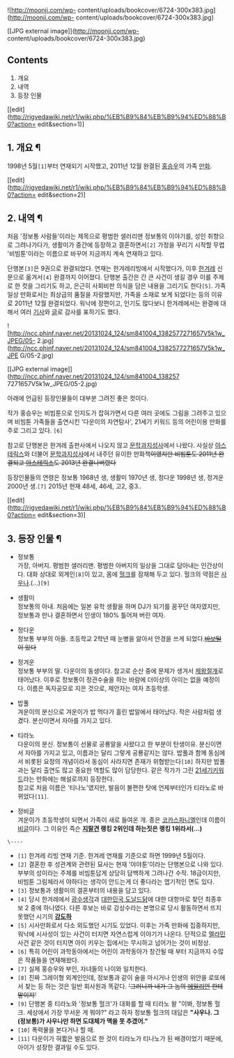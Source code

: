 ![http://moonji.com/wp-
content/uploads/bookcover/6724-300x383.jpg](http://moonji.com/wp-
content/uploads/bookcover/6724-300x383.jpg)

[[JPG external image]](http://moonji.com/wp-
content/uploads/bookcover/6724-300x383.jpg)

## Contents

    

1. 개요 
2. 내역 
3. 등장 인물 

[[edit](http://rigvedawiki.net/r1/wiki.php/%EB%B9%84%EB%B9%94%ED%88%B0?action=
edit&section=1)]

## 1. 개요 ¶

1998년 5월`[1]`부터 연재되기 시작했고, 2011년 12월 완결된
[홍승우](%ED%99%8D%EC%8A%B9%EC%9A%B0.md)의 가족 [만화](%EB%A7%8C%ED%99%94.md).

  

[[edit](http://rigvedawiki.net/r1/wiki.php/%EB%B9%84%EB%B9%94%ED%88%B0?action=
edit&section=2)]

## 2. 내역 ¶

처음 '정보통 사람들'이라는 제목으로 평범한 샐러리맨 정보통의 이야기를, 성인 취향으로 그려나가다가, 생활미가 중간에 등장하고
결혼하면서`[2]` 가정을 꾸리기 시작할 무렵 '비빔툰'이라는 이름으로 바꾸어 지금까지 계속 연재하고 있다.

  

단행본`[3]`은 9권으로 완결되었다. 연재는 한겨레리빙에서 시작했다가, 이후
[한겨레](%ED%95%9C%EA%B2%A8%EB%A0%88.md) 신문으로 옮겨서`[4]` 완결까지 이어졌다. 단행본 출간은 간 큰
사건이 생길 경우 이를 주제로 한 컷을 그리기도 하고, 은근히 사회비판 의식을 담은 내용을 그리기도 한다`[5]`. 가족 일상 만화로서는
최상급의 품질을 자랑했지만, 가족을 소재로 보게 되었다는 등의 이유로 2011년 12월 완결되었다. 워낙에 장편이고, 인기도 많다보니
한겨레에서는 완결에 대해서 여러 [기사](http://www.hani.co.kr/arti/culture/movie/512127.html/)와
[글](http://blog.hani.co.kr/bonbon/37771/)로 감사를 표하기도 했다.

  

![http://ncc.phinf.naver.net/20131024_124/sm841004_1382577271657V5k1w_JPEG/05-
2.jpg](http://ncc.phinf.naver.net/20131024_124/sm841004_1382577271657V5k1w_JPE
G/05-2.jpg)

[[JPG external image]](http://ncc.phinf.naver.net/20131024_124/sm841004_138257
7271657V5k1w_JPEG/05-2.jpg)

  
아래에 언급된 등장인물들이 대부분 그려진 좋은 컷이다.

  

작가 홍승우는 비빔툰으로 인지도가 잡혀가면서 다른 여러 곳에도 그림을 그려주고 있으며 비빔툰 가족들을 출연시킨 '다운이의 자연탐사',
21세기 키워드 등의 어린이용 만화를 주로 그리고 있다. `[6]`

  

참고로 단행본은 한겨레 출판사에서 나오지 않고
[문학과지성사](%EB%AC%B8%ED%95%99%EA%B3%BC%EC%A7%80%EC%84%B1%EC%82%AC.md)에서 나왔다.
사실상 [아스테릭스](%EC%95%84%EC%8A%A4%ED%85%8C%EB%A6%AD%EC%8A%A4.md)와 더불어
[문학과지성사](%EB%AC%B8%ED%95%99%EA%B3%BC%EC%A7%80%EC%84%B1%EC%82%AC.md)에서 내주던
유이한 만화책<del>이였지만 비빔툰도 2011년 완결되고
[아스테릭스](%EC%95%84%EC%8A%A4%ED%85%8C%EB%A6%AD%EC%8A%A4.md)도 2013년
완결나버렸다</del>

  

등장인물들의 연령은 정보통 1968년 생, 생활미 1970년 생, 정다운 1998년 생, 정겨운 2000년 생.`[7]` 2015년 현재
48세, 46세, 고2, 중3..

[[edit](http://rigvedawiki.net/r1/wiki.php/%EB%B9%84%EB%B9%94%ED%88%B0?action=
edit&section=3)]

## 3. 등장 인물 ¶

  * 정보통  
가장, 아버지. 평범한 샐러리맨. 평범한 아버지의 일상을 그대로 담아내는 인간상이다. 대화 상대로 외계인`[8]`이 있고, 몸에
[헐크](%ED%97%90%ED%81%AC.md)를 잠재해 두고 있다. 헐크의 약점은
[사우나](%EC%82%AC%EC%9A%B0%EB%82%98.md).(…)`[9]`

  * 생활미  
정보통의 아내. 처음에는 일본 유학 생활을 하며 DJ가 되기를 꿈꾸던 여자였지만, 정보통과 만나 결혼하면서 인생이 180% 틀어져 버린
여자.

  * 정다운  
정보통 부부의 아들. 초등학교 2학년 때 눈병을 앓아서 안경을 쓰게
되었다.<del>[바보털](%EB%B0%94%EB%B3%B4%ED%84%B8.md)이 있다</del>

  * 정겨운  
정보통 부부의 딸. 다운이의 동생이다. 참고로 순산 중에 문제가 생겨서
[제왕절개](%EC%A0%9C%EC%99%95%EC%A0%88%EA%B0%9C.md)로 태어났다. 이후로 정보통이 정관수술을 하는
바람에 더이상의 아이는 없을 예정이다. 이름은 독자공모로 지은 것으로, 제안자는 여자 초등학생.

  * 밥풀  
겨운이의 분신으로 겨운이가 밥 먹다가 흘린 밥알에서 태어났다. 작은 사람처럼 생겼다. 분신이면서 자아를 가지고 있다.

  * 티라노  
다운이의 분신. 정보통이 선물로 공룡알을 사왔다고 한 부분이 탄생이유. 분신이면서 자아를 가지고 있고, 이름과는 달리 그렇게 공룡같지는
않다. 밥풀과 함께 동심에서 비롯된 요정의 개념이라서 동심이 사라지면 존재가 위협받는다`[10]` 하지만 밥풀과는 달리 출연도 많고 중요한
역할도 많이 담당한다. 같은 작가가 그린 [21세기키워드](21%EC%84%B8%EA%B8%B0%20%ED%82%A4%EC%9B%8C%EB%93%9C.md)라는 만화에는 해설로까지
등장한다.  
참고로 처음 이름은 '티나노'였지만, 발음이 불편한 탓에 언제부터인가 티라노로 바뀌었다`[11]`.

  * 정비글  
겨운이가 초등학생이 되면서 가족이 새로 들여온 개. 종은 [코카스파니엘](%EC%BD%94%EC%B9%B4%20%EC%8A%A4%ED%8C%8C%EB%8B%88%EC%97%98.md)인데 이름이
[비글](%EB%B9%84%EA%B8%80.md)이다. 그 이유인 즉슨
**[지랄견](%EC%A7%80%EB%9E%84%EA%B2%AC.md) 랭킹 2위인데 하는짓은 랭킹 1위라서(...)**  

`\----`

  * `[1]` 한겨레 리빙 연재 기준. 한겨레 연재를 기준으로 하면 1999년 5월이다.
  * `[2]` 결혼한 후 성관계와 관련된 묘사는 현재 '야야툰'이라는 단행본으로 나와 있다. 부부의 성이라는 주제를 비빔툰답게 상당히 담백하게 그려나간 수작. 18금이지만, 비빔툰 그림체라서 야하다는 생각이 안드는게 더 좋다라는 엽기적인 면도 있다.
  * `[3]` 정보통과 생활미의 결혼부터의 내용을 담고 있다.
  * `[4]` 당시 한겨레에서 [광수생각](%EA%B4%91%EC%88%98%EC%83%9D%EA%B0%81.md)과 [대한민국 도날드닭](%EB%8C%80%ED%95%9C%EB%AF%BC%EA%B5%AD%20%EB%8F%84%EB%82%A0%EB%93%9C%EB%8B%AD.md)에 대한 대항마로 찾던 최종후보 2 중에 하나였다. 다른 후보는 바로 강상수라는 본명으로 당시 활동하면서 뜨지 못했던 시기의 **[강도하](%EA%B0%95%EB%8F%84%ED%95%98.md)**
  * `[5]` 시사만화로서 다소 외도했던 시기도 있었다. 이후는 가족 만화에 집중하지만, 워낙에 시사성이 있는 사건이 터지면 자연스럽게 이야기가 나온다. 단적으로 [멜라민](%EB%A9%9C%EB%9D%BC%EB%AF%BC.md) 사건 같은 것이 터지면 아이 키우는 집에서는 무시하고 넘어가는 것이 비정상.
  * `[6]` 특히 어린이 과학동아에서는 어린이 과학동아가 창간될 때 부터 지금까지 수많은 작품들을 연재해왔다.
  * `[7]` 실제 홍승우와 부인, 자녀들의 나이와 일치한다.
  * `[8]` 진짜 그레이형 외계인인데, 정보통과 같이 술을 마시거나 인생의 위안을 로또에서 찾는 등 하는 것은 일반 회사원과 똑같다. <del>'그러니까 내가 그 놈의 [에일리언](%EC%97%90%EC%9D%BC%EB%A6%AC%EC%96%B8.md) 한테 말이지'</del>
  * `[9]` 단행본 중 티라노와 '정보통 헐크'가 대화를 할 때 티라노 왈 "이봐, 정보통 헐크. 세상에서 가장 무서운 게 뭐야?" 라고 하자 정보통 헐크의 대답은 **"사우나. 그(정보통)가 사우나만 하면 도대체가 맥을 못 추겠어."**
  * `[10]` 폭력물을 본다거나 할 때.
  * `[11]` 다운이가 혀짧은 발음으로 한 것이 티라노가 티나노가 된 배경이었기 때문에, 아이가 성장한 결과일 수도 있다.

